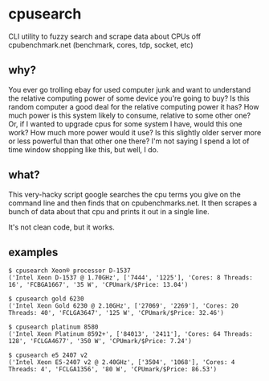 # cpusearch
CLI utility to fuzzy search and scrape data about CPUs off cpubenchmark.net (benchmark, cores, tdp, socket, etc)

## why?
You ever go trolling ebay for used computer junk and want to understand the relative computing power of 
some device you're going to buy?  Is this random computer a good deal for the relative computing power
it has?  How much power is this system likely to consume, relative to some other one?  Or, if I wanted to upgrade
cpus for some system I have, would this one work?  How much more power would it use?  Is this slightly older
server more or less powerful than that other one there?  I'm not saying I spend a lot of time window shopping 
like this, but well, I do.

## what?
This very-hacky script google searches the cpu terms you give on the command line and then finds that on
cpubenchmarks.net.  It then scrapes a bunch of data about that cpu and prints it out in a single line.

It's not clean code, but it works.

## examples

    $ cpusearch Xeon® processor D-1537
    ('Intel Xeon D-1537 @ 1.70GHz', ['7444', '1225'], 'Cores: 8 Threads: 16', 'FCBGA1667', '35 W', 'CPUmark/$Price: 13.04')

    $ cpusearch gold 6230
    ('Intel Xeon Gold 6230 @ 2.10GHz', ['27069', '2269'], 'Cores: 20 Threads: 40', 'FCLGA3647', '125 W', 'CPUmark/$Price: 32.46')

    $ cpusearch platinum 8580
    ('Intel Xeon Platinum 8592+', ['84013', '2411'], 'Cores: 64 Threads: 128', 'FCLGA4677', '350 W', 'CPUmark/$Price: 7.24')

    $ cpusearch e5 2407 v2
    ('Intel Xeon E5-2407 v2 @ 2.40GHz', ['3504', '1068'], 'Cores: 4 Threads: 4', 'FCLGA1356', '80 W', 'CPUmark/$Price: 86.53')

